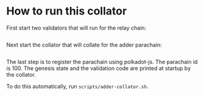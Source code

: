 # How to run this collator

First start two validators that will run for the relay chain:

```sh

```

Next start the collator that will collate for the adder parachain:

```sh

```

The last step is to register the parachain using polkadot-js. The parachain id is
100. The genesis state and the validation code are printed at startup by the collator.

To do this automatically, run `scripts/adder-collator.sh`.

